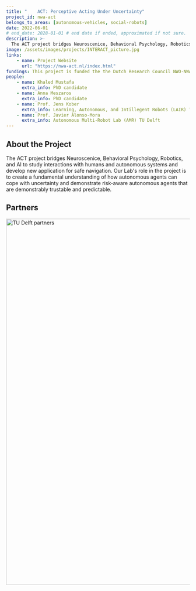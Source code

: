 ```yaml
---
title: "	ACT: Perceptive Acting Under Uncertainty"
project_id: nwa-act
belongs_to_areas: [autonomous-vehicles, social-robots]
date: 2022-06-01
# end_date: 2028-01-01 # end date if ended, approximated if not sure.
description: >-
  The ACT project bridges Neuroscenice, Behavioral Psychology, Robotics, and AI to study interactions with humans and autonomous systems and develop new application for safe navigation. Our Lab's role in the project is to create a fundamental understanding of how autonomous agents can cope with uncertainty and demonstrate risk-aware autonomous agents that are demonstrably trustable and predictable.
image: /assets/images/projects/INTERACT_picture.jpg
links:
    - name: Project Website
      url: "https://nwa-act.nl/index.html"
fundings: This project is funded the the Dutch Research Council NWO-NWA, within the "Acting under Uncertainty (ACT)" project (Grant No. NWA.1292.19.298). 
people:
    - name: Khaled Mustafa 
      extra_info: PhD candidate
    - name: Anna Meszaros
      extra_info: PhD candidate
    - name: Prof. Jens Kober
      extra_info: Learning, Autonomous, and Intillegent Robots (LAIR) TU Delft
    - name: Prof. Javier Alonso-Mora
      extra_info: Autonomous Multi-Robot Lab (AMR) TU Delft
---
```

<!-- # Here you put the main body of the page, in markdown. You can also mix in html, or change this .md to .html -->
## About the Project
The ACT project bridges Neuroscenice, Behavioral Psychology, Robotics, and AI to study interactions with humans and autonomous systems and develop new application for safe navigation. Our Lab's role in the project is to create a fundamental understanding of how autonomous agents can cope with uncertainty and demonstrate risk-aware autonomous agents that are demonstrably trustable and predictable.

## Partners

<img class="img-fluid" src="{% include fix_link.html link='/assets/images/projects/ACT-NWA/partners.png' %}" alt="TU Delft partners" style="height: auto; width: 1000px;">

